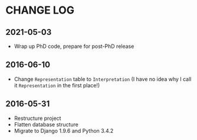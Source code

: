 CHANGE LOG
===========

2021-05-03
----------

- Wrap up PhD code, prepare for post-PhD release 

2016-06-10
----------

- Change `Representation` table to `Interpretation` (I have no idea why I call it `Representation` in the first place!)


2016-05-31
----------

- Restructure project
- Flatten database structure
- Migrate to Django 1.9.6 and Python 3.4.2
